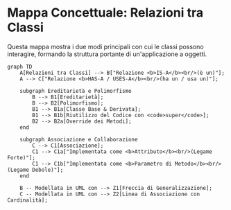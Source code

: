 # Mappa Concettuale: Relazioni tra Classi

Questa mappa mostra i due modi principali con cui le classi possono interagire, formando la struttura portante di un'applicazione a oggetti.

```mermaid
graph TD
    A[Relazioni tra Classi] --> B["Relazione <b>IS-A</b><br/>(è un)"];
    A --> C["Relazione <b>HAS-A / USES-A</b><br/>(ha un / usa un)"];

    subgraph Ereditarietà e Polimorfismo
        B --> B1[Ereditarietà];
        B --> B2[Polimorfismo];
        B1 --> B1a[Classe Base & Derivata];
        B1 --> B1b[Riutilizzo del Codice con <code>super</code>];
        B2 --> B2a[Override dei Metodi];
    end

    subgraph Associazione e Collaborazione
        C --> C1[Associazione];
        C1 --> C1a["Implementata come <b>Attributo</b><br/>(Legame Forte)"];
        C1 --> C1b["Implementata come <b>Parametro di Metodo</b><br/>(Legame Debole)"];
    end

    B -- Modellata in UML con --> Z1[Freccia di Generalizzazione];
    C -- Modellata in UML con --> Z2[Linea di Associazione con Cardinalità];

```
